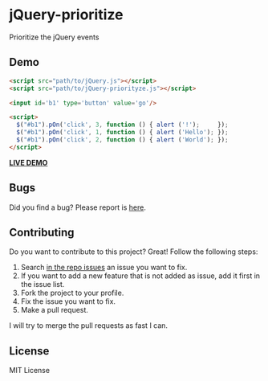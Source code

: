 jQuery-prioritize
=================

Prioritize the jQuery events

## Demo

```HTML
<script src="path/to/jQuery.js"></script>
<script src="path/to/jQuery-priorityze.js"></script>

<input id='b1' type='button' value='go'/>

<script>
  $("#b1").pOn('click', 3, function () { alert ('!');     });
  $("#b1").pOn('click', 1, function () { alert ('Hello'); });
  $("#b1").pOn('click', 2, function () { alert ('World'); });
</script>
```

[**LIVE DEMO**](http://jsfiddle.net/VxAVs/)

## Bugs
Did you find a bug? Please report is [here](https://github.com/IonicaBizau/jQuery-prioritize/issues).

## Contributing
Do you want to contribute to this project? Great! Follow the following steps:

 1. Search [in the repo issues](https://github.com/IonicaBizau/jQuery-prioritize/issues) an issue you want to fix.
 1. If you want to add a new feature that is not added as issue, add it first in the issue list.
 1. Fork the project to your profile.
 1. Fix the issue you want to fix.
 1. Make a pull request.

I will try to merge the pull requests as fast I can.

## License
MIT License
